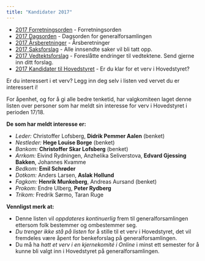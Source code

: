 ```yaml
---
title: "Kandidater 2017"
---
```


* [2017 Forretningsorden](/wiki/online/generalforsamlingen/2017/forretningsorden) - Forretningsorden
* [2017 Dagsorden](/wiki/online/generalforsamlingen/2017/dagsorden) - Dagsorden for generalforsamlingen
* [2017 Årsberetninger](/wiki/online/generalforsamlingen/2017/aarsberetninger) - Årsberetninger
* [2017 Saksforslag](/wiki/online/generalforsamlingen/2017/saksforslag) - Alle innsendte saker vil bli tatt opp.
* [2017 Vedtektsforslag](/wiki/online/generalforsamlingen/2017/vedtekstforslag) - Foreslåtte endringer til vedtektene. Send gjerne inn ditt forslag.
* [2017 Kandidater til Hovedstyret](/wiki/online/generalforsamlingen/2017/valg) - Er du klar for et verv i Hovedstyret?

Er du interessert i et verv? Legg inn deg selv i listen ved vervet du er interessert i!

For åpenhet, og for å gi alle bedre tenketid, har valgkomiteen laget denne listen over personer som har meldt sin interesse for verv i Hovedstyret i perioden 17/18. 

**De som har meldt interesse er:**

* *Leder:* Christoffer Lofsberg, **Didrik Pemmer Aalen** (benket)
* *Nestleder:* **Hege Louise Borge** (benket)
* *Bankom:* **Christoffer Skar Lofsberg** (benket)
* *Arrkom:* Eivind Rydningen, Anzhelika Seliverstova, **Edvard Gjessing Bakken**, Johannes Kvamme  
* *Bedkom:* **Emil Schrøder**
* *Dotkom:* Anders Larsen, **Aslak Hollund**
* *Fagkom:* **Henrik Munkeberg**, Andreas Aursand (benket)
* *Prokom:* Endre Ulberg, **Peter Rydberg**
* *Trikom:* Fredrik Sørmo, Taran Ruge

**Vennligst merk at:**

* Denne listen vil *oppdateres kontinuerlig* frem til generalforsamlingen ettersom folk bestemmer og ombestemmer seg.
* *Du trenger ikke stå på listen* for å stille til et verv i Hovedstyret, det vil fremdeles være åpent for benkeforslag på generalforsamlingen.
* Du må ha *hatt et verv i en kjernekomité i Online* i minst ett semester for å kunne bli valgt inn i Hovedstyret på generalforsamlingen.
